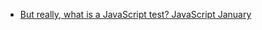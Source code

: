 
* [But really, what is a JavaScript test?  JavaScript January](https://www.javascriptjanuary.com/blog/but-really-what-is-a-javascript-test)

